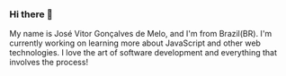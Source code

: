 ### Hi there 👋

My name is José Vitor Gonçalves de Melo, and I'm from Brazil(BR). I'm currently working on learning more about JavaScript and other web technologies. I love the art of software development and everything that involves the process!
